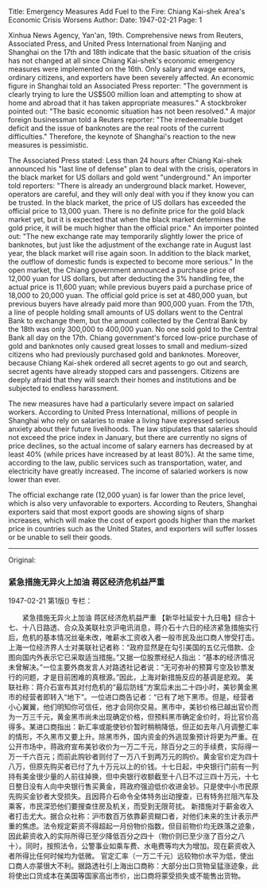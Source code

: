 Title: Emergency Measures Add Fuel to the Fire: Chiang Kai-shek Area's Economic Crisis Worsens
Author:
Date: 1947-02-21
Page: 1

Xinhua News Agency, Yan'an, 19th. Comprehensive news from Reuters, Associated Press, and United Press International from Nanjing and Shanghai on the 17th and 18th indicate that the basic situation of the crisis has not changed at all since Chiang Kai-shek's economic emergency measures were implemented on the 16th. Only salary and wage earners, ordinary citizens, and exporters have been severely affected. An economic figure in Shanghai told an Associated Press reporter: "The government is clearly trying to lure the US$500 million loan and attempting to show at home and abroad that it has taken appropriate measures." A stockbroker pointed out: "The basic economic situation has not been resolved." A major foreign businessman told a Reuters reporter: "The irredeemable budget deficit and the issue of banknotes are the real roots of the current difficulties." Therefore, the keynote of Shanghai's reaction to the new measures is pessimistic.

The Associated Press stated: Less than 24 hours after Chiang Kai-shek announced his "last line of defense" plan to deal with the crisis, operators in the black market for US dollars and gold went "underground." An importer told reporters: "There is already an underground black market. However, operators are careful, and they will only deal with you if they know you can be trusted. In the black market, the price of US dollars has exceeded the official price to 13,000 yuan. There is no definite price for the gold black market yet, but it is expected that when the black market determines the gold price, it will be much higher than the official price." An importer pointed out: "The new exchange rate may temporarily slightly lower the price of banknotes, but just like the adjustment of the exchange rate in August last year, the black market will rise again soon. In addition to the black market, the outflow of domestic funds is expected to become more serious." In the open market, the Chiang government announced a purchase price of 12,000 yuan for US dollars, but after deducting the 3% handling fee, the actual price is 11,600 yuan; while previous buyers paid a purchase price of 18,000 to 20,000 yuan. The official gold price is set at 480,000 yuan, but previous buyers have already paid more than 900,000 yuan. From the 17th, a line of people holding small amounts of US dollars went to the Central Bank to exchange them, but the amount collected by the Central Bank by the 18th was only 300,000 to 400,000 yuan. No one sold gold to the Central Bank all day on the 17th. Chiang government's forced low-price purchase of gold and banknotes only caused great losses to small and medium-sized citizens who had previously purchased gold and banknotes. Moreover, because Chiang Kai-shek ordered all secret agents to go out and search, secret agents have already stopped cars and passengers. Citizens are deeply afraid that they will search their homes and institutions and be subjected to endless harassment.

The new measures have had a particularly severe impact on salaried workers. According to United Press International, millions of people in Shanghai who rely on salaries to make a living have expressed serious anxiety about their future livelihoods. The law stipulates that salaries should not exceed the price index in January, but there are currently no signs of price declines, so the actual income of salary earners has decreased by at least 40% (while prices have increased by at least 80%). At the same time, according to the law, public services such as transportation, water, and electricity have greatly increased. The income of salaried workers is now lower than ever.

The official exchange rate (12,000 yuan) is far lower than the price level, which is also very unfavorable to exporters. According to Reuters, Shanghai exporters said that most export goods are showing signs of sharp increases, which will make the cost of export goods higher than the market price in countries such as the United States, and exporters will suffer losses or be unable to sell their goods.



<hr /> 

Original: 


### 紧急措施无异火上加油  蒋区经济危机益严重

1947-02-21
第1版()
专栏：

　　紧急措施无异火上加油
    蒋区经济危机益严重
    【新华社延安十九日电】综合十七、十八日路透、合众及美联社京沪电讯消息，蒋介石十六日的经济紧急措施实行后，危机的基本情况丝毫未改，唯薪水工资收入者一般市民及出口商人惨受打击。上海一位经济界人士对美联社记者称：“政府显然是在勾引美国的五亿元借款、企图向国内外表示它已采取适当措施。”又据一位股票经纪人指出：“基本的经济情况未曾解决。”一位主要外商发言人对路透社记者说：“无可弥补的预算亏空及钞票发行的问题，才是目前困难的真根源。”因此，上海对新措施反应的基调是悲观。
    美联社称：蒋介石宣布其对付危机的“最后防线”方案后未出二十四小时，美钞黄金黑市的经营者即转入“地下”。一位进口商告记者：“已有了地下黑市。但是，经营者小心翼翼，他们明知你可信任，他才会同你交易。黑市中，美钞价格已越出官价而为一万三千元，黄金黑市尚未出现确定价格，但预料黑市确定金价时，将比官价高得多。某进口商指出：新汇率或能使钞价暂时稍稍降低，但正如去年八月调整汇率的情形，不久黑市又要上升。除黑市外，国内资金的外逃现象预计将更为严重。在公开市场中，蒋政府宣布美钞收价为一万二千元，除百分之三的手续费，实际得一万一千六百元；而前此购钞者则付了一万八千到两万元的购价。黄金官价定为四十八万，但原先购买者已付了九十万元以上的价钱。十七日起，中央银行门前有一列持有美金很少量的人前往掉换，但中央银行收额截至十八日不过三四十万元，十七日整日没有人向中央银行售买黄金，蒋政府强迫低价收进金钞。只是使中小市民原先购买金钞者大受损失。且因蒋介石命令全体特务出动搜查，已有特务拦阻汽车及乘客，市民深恐他们要搜查住房及机关，而受到无限苛扰。
    新措施对于薪金收入者打击尤大。据合众社称：沪市数百万依靠薪资糊口者，对他们未来的生计表示严重的焦虑。法令规定薪资不得超起一月份物价指数，但目前物价均无跌落之迹象，因此薪资收入的实际所得已至少降低百分之四十（物价则已至少涨了百分之八十）。同时，按照法令，公警事业如乘车费、水电费等均大为增加。现在薪资收入者所得比任何时候均为低微。
    官定汇率（一万二千元）远较物价水平为低，使出口商人亦蒙很大不利。据路透社引上海出口商称：大部分出口货物呈猛涨迹象，此将使出口货成本在美国等国家高出市价，出口商将蒙受损失或不能售出货物。
